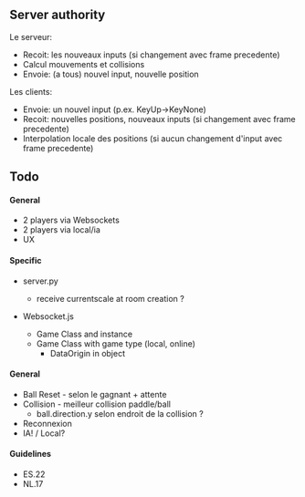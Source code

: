 ## Server authority
Le serveur:
- Recoit: les nouveaux inputs (si changement avec frame precedente)
- Calcul mouvements et collisions
- Envoie: (a tous) nouvel input, nouvelle position
  
Les clients:
- Envoie: un nouvel input (p.ex. KeyUp->KeyNone)
- Recoit: nouvelles positions, nouveaux inputs (si changement avec frame precedente)
- Interpolation locale des positions (si aucun changement d'input avec frame precedente)

## Todo
#### General
* 2 players via Websockets
* 2 players via local/ia
* UX 

#### Specific
- server.py 
	- receive currentscale at room creation ?

- Websocket.js 
	- Game Class and instance
	- Game Class with game type (local, online)
    	- DataOrigin in object 

#### General
- Ball Reset - selon le gagnant + attente
- Collision - meilleur collision paddle/ball
  - ball.direction.y selon endroit de la collision ?
- Reconnexion
- IA! / Local?

#### Guidelines
- ES.22
- NL.17
